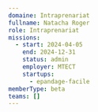```yaml
---
domaine: Intraprenariat
fullname: Natacha Roger
role: Intraprenariat
missions:
  - start: 2024-04-05
    end: 2024-12-31
    status: admin
    employer: MTECT
    startups:
      - epandage-facile
memberType: beta
teams: []
---
```

